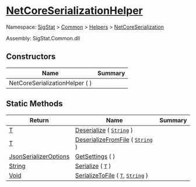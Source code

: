 # [NetCoreSerializationHelper](./NetCoreSerializationHelper.md)

Namespace: [SigStat]() > [Common](./../../README.md) > [Helpers](./../README.md) > [NetCoreSerialization](./README.md)

Assembly: SigStat.Common.dll


## Constructors

| Name | Summary | 
| --- | --- | 
| NetCoreSerializationHelper (  ) |  | 


## Static Methods

| Return | Name | Summary | 
| --- | --- | --- | 
| [T](./NetCoreSerializationHelper.md) | [Deserialize](./Methods/NetCoreSerializationHelper-100664081.md) ( [`String`](https://docs.microsoft.com/en-us/dotnet/api/System.String) ) |  | 
| [T](./NetCoreSerializationHelper.md) | [DeserializeFromFile](./Methods/NetCoreSerializationHelper-100664084.md) ( [`String`](https://docs.microsoft.com/en-us/dotnet/api/System.String) ) |  | 
| [JsonSerializerOptions](https://docs.microsoft.com/en-us/dotnet/api/System.Text.Json.JsonSerializerOptions) | [GetSettings](./Methods/NetCoreSerializationHelper-100664080.md) (  ) |  | 
| [String](https://docs.microsoft.com/en-us/dotnet/api/System.String) | [Serialize](./Methods/NetCoreSerializationHelper-100664082.md) ( [`T`](./NetCoreSerializationHelper.md) ) |  | 
| [Void](https://docs.microsoft.com/en-us/dotnet/api/System.Void) | [SerializeToFile](./Methods/NetCoreSerializationHelper-100664083.md) ( [`T`](./NetCoreSerializationHelper.md), [`String`](https://docs.microsoft.com/en-us/dotnet/api/System.String) ) |  | 


